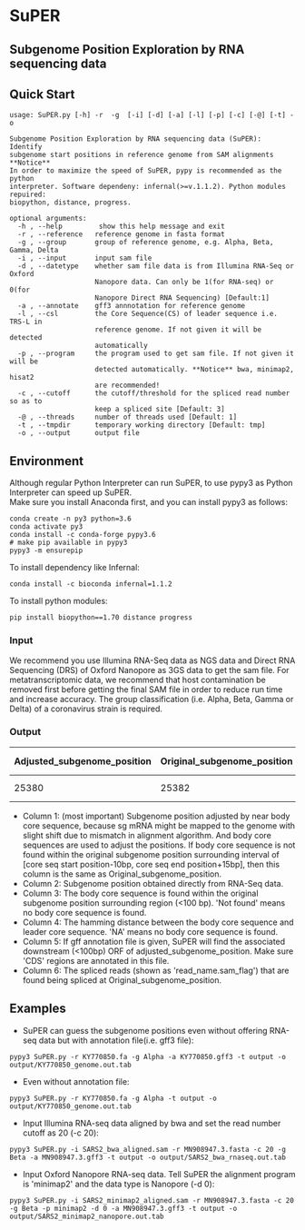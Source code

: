 # SuPER
## Subgenome Position Exploration by RNA sequencing data

## Quick Start
```
usage: SuPER.py [-h] -r  -g  [-i] [-d] [-a] [-l] [-p] [-c] [-@] [-t] -o

Subgenome Position Exploration by RNA sequencing data (SuPER): Identify
subgenome start positions in reference genome from SAM alignments **Notice**
In order to maximize the speed of SuPER, pypy is recommended as the python
interpreter. Software dependeny: infernal(>=v.1.1.2). Python modules repuired:
biopython, distance, progress.

optional arguments:
  -h , --help         show this help message and exit
  -r , --reference   reference genome in fasta format
  -g , --group       group of reference genome, e.g. Alpha, Beta, Gamma, Delta
  -i , --input       input sam file
  -d , --datetype    whether sam file data is from Illumina RNA-Seq or Oxford
                     Nanopore data. Can only be 1(for RNA-seq) or 0(for
                     Nanopore Direct RNA Sequencing) [Default:1]
  -a , --annotate    gff3 annnotation for reference genome
  -l , --csl         the Core Sequence(CS) of leader sequence i.e. TRS-L in
                     reference genome. If not given it will be detected
                     automatically
  -p , --program     the program used to get sam file. If not given it will be
                     detected automatically. **Notice** bwa, minimap2, hisat2
                     are recommended!
  -c , --cutoff      the cutoff/threshold for the spliced read number so as to
                     keep a spliced site [Default: 3]
  -@ , --threads     number of threads used [Default: 1]
  -t , --tmpdir      temporary working directory [Default: tmp]
  -o , --output      output file
```

## Environment
Although regular Python Interpreter can run SuPER, to use pypy3 as Python Interpreter can speed up SuPER.   
Make sure you install Anaconda first, and you can install pypy3 as follows:

```
conda create -n py3 python=3.6
conda activate py3
conda install -c conda-forge pypy3.6
# make pip available in pypy3
pypy3 -m ensurepip
```
To install dependency like Infernal:

```
conda install -c bioconda infernal=1.1.2
```
To install python modules:

```
pip install biopython==1.70 distance progress
```

### Input
We recommend you use Illumina RNA-Seq data as NGS data and Direct RNA Sequencing (DRS) of Oxford Nanopore as 3GS data to get the sam file.
For metatranscriptomic data, we recommend that host contamination be removed first before getting the final SAM file in order to reduce run time and increase accuracy.
The group classification (i.e. Alpha, Beta, Gamma or Delta) of a coronavirus strain is required.

### Output
Adjusted_subgenome_position | Original_subgenome_position | Putative_body_CS | Hamdist_from_leader_CS |Associated_ORF:start-end | Supported_read_list
---|---|---|---|---|----
25380 |	25382 | AACGAAC | 2 | gene-ORF3a:25393-26220 | SRR11059944.sra.749567.153,SRR11059944.sra.750829.163,...

- Column 1: (most important) Subgenome position adjusted by near body core sequence, because sg mRNA might be mapped to the genome with slight shift due to mismatch in alignment algorithm. And body core sequences are used to adjust the positions. If body core sequence is not found within the original subgenome position surrounding interval of [core seq start position-10bp, core seq end position+15bp], then this column is the same as Original_subgenome_position.
- Column 2: Subgenome position obtained directly from RNA-Seq data.
- Column 3: The body core sequence is found within the original subgenome position surrounding region (<100 bp). 'Not found' means no body core sequence is found.
- Column 4: The hamming distance between the body core sequence and leader core sequence. 'NA' means no body core sequence is found.
- Column 5: If gff annotation file is given, SuPER will find the associated downstream (<100bp) ORF of adjusted_subgenome_position. Make sure 'CDS' regions are annotated in this file. 
- Column 6: The spliced reads (shown as 'read_name.sam_flag') that are found being spliced at Original_subgenome_position.

## Examples

- SuPER can guess the subgenome positions even without offering RNA-seq data but with annotation file(i.e. gff3 file):
```
pypy3 SuPER.py -r KY770850.fa -g Alpha -a KY770850.gff3 -t output -o output/KY770850_genome.out.tab
```

- Even without annotation file:
```
pypy3 SuPER.py -r KY770850.fa -g Alpha -t output -o output/KY770850_genome.out.tab
```

- Input Illumina RNA-seq data aligned by bwa and set the read number cutoff as 20 (-c 20):
```
pypy3 SuPER.py -i SARS2_bwa_aligned.sam -r MN908947.3.fasta -c 20 -g Beta -a MN908947.3.gff3 -t output -o output/SARS2_bwa_rnaseq.out.tab
```

- Input Oxford Nanopore RNA-seq data. Tell SuPER the alignment program is 'minimap2' and the data type is Nanopore (-d 0):
```
pypy3 SuPER.py -i SARS2_minimap2_aligned.sam -r MN908947.3.fasta -c 20 -g Beta -p minimap2 -d 0 -a MN908947.3.gff3 -t output -o output/SARS2_minimap2_nanopore.out.tab
```
